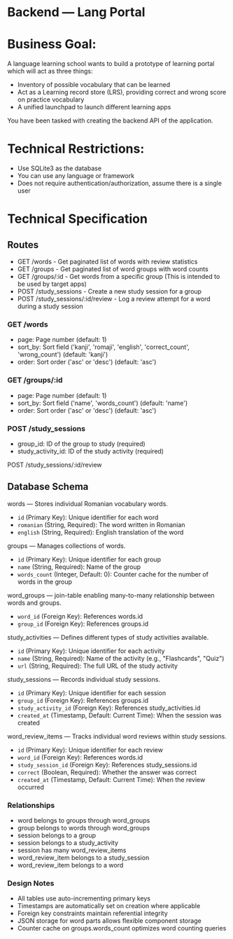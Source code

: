 # Backend — Lang Portal

# Business Goal: 
A language learning school wants to build a prototype of learning portal which will act as three things:
* Inventory of possible vocabulary that can be learned
* Act as a Learning record store (LRS), providing correct and wrong score on practice vocabulary
* A unified launchpad to launch different learning apps

You have been tasked with creating the backend API of the application.

# Technical Restrictions:
* Use SQLite3 as the database
* You can use any language or framework 
* Does not require authentication/authorization, assume there is a single user


# Technical Specification

## Routes

* GET /words - Get paginated list of words with review statistics
* GET /groups - Get paginated list of word groups with word counts
* GET /groups/:id - Get words from a specific group (This is intended to be used by target apps)
* POST /study_sessions - Create a new study session for a group
* POST /study_sessions/:id/review - Log a review attempt for a word during a study session

### GET /words
* page: Page number (default: 1)
* sort_by: Sort field ('kanji', 'romaji', 'english', 'correct_count', 'wrong_count') (default: 'kanji')
* order: Sort order ('asc' or 'desc') (default: 'asc')

### GET /groups/:id
* page: Page number (default: 1)
* sort_by: Sort field ('name', 'words_count') (default: 'name')
* order: Sort order ('asc' or 'desc') (default: 'asc')

### POST /study_sessions
* group_id: ID of the group to study (required)
* study_activity_id: ID of the study activity (required)


POST /study_sessions/:id/review

## Database Schema 

words — Stores individual Romanian vocabulary words.
- `id` (Primary Key): Unique identifier for each word
- `romanian` (String, Required): The word written in Romanian
- `english` (String, Required): English translation of the word

groups — Manages collections of words.
- `id` (Primary Key): Unique identifier for each group
- `name` (String, Required): Name of the group
- `words_count` (Integer, Default: 0): Counter cache for the number of words in the group

word_groups — join-table enabling many-to-many relationship between words and groups.
- `word_id` (Foreign Key): References words.id
- `group_id` (Foreign Key): References groups.id

study_activities — Defines different types of study activities available.
- `id` (Primary Key): Unique identifier for each activity
- `name` (String, Required): Name of the activity (e.g., "Flashcards", "Quiz")
- `url` (String, Required): The full URL of the study activity

study_sessions — Records individual study sessions.
- `id` (Primary Key): Unique identifier for each session
- `group_id` (Foreign Key): References groups.id
- `study_activity_id` (Foreign Key): References study_activities.id
- `created_at` (Timestamp, Default: Current Time): When the session was created

word_review_items — Tracks individual word reviews within study sessions.
- `id` (Primary Key): Unique identifier for each review
- `word_id` (Foreign Key): References words.id
- `study_session_id` (Foreign Key): References study_sessions.id
- `correct` (Boolean, Required): Whether the answer was correct
- `created_at` (Timestamp, Default: Current Time): When the review occurred

### Relationships

* word belongs to groups through  word_groups
* group belongs to words through word_groups
* session belongs to a group
* session belongs to a study_activity
* session has many word_review_items
* word_review_item belongs to a study_session
* word_review_item belongs to a word

### Design Notes
* All tables use auto-incrementing primary keys
* Timestamps are automatically set on creation where applicable
* Foreign key constraints maintain referential integrity
* JSON storage for word parts allows flexible component storage
* Counter cache on groups.words_count optimizes word counting queries
